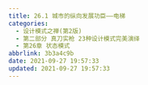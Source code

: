 ```yaml
---
title: 26.1 城市的纵向发展功臣——电梯
categories: 
  - 设计模式之禅(第2版)
  - 第二部分 真刀实枪 23种设计模式完美演绎
  - 第26章 状态模式
abbrlink: 3b3a4c9b
date: 2021-09-27 19:57:33
updated: 2021-09-27 19:57:33
---
```

